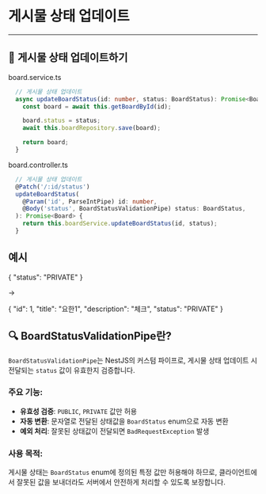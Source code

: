 # 게시물 상태 업데이트

---

## 🔄 게시물 상태 업데이트하기

board.service.ts

```ts
  // 게시물 상태 업데이트
  async updateBoardStatus(id: number, status: BoardStatus): Promise<Board> {
    const board = await this.getBoardById(id);

    board.status = status;
    await this.boardRepository.save(board);

    return board;
  }
```

board.controller.ts

```ts
  // 게시물 상태 업데이트
  @Patch('/:id/status')
  updateBoardStatus(
    @Param('id', ParseIntPipe) id: number,
    @Body('status', BoardStatusValidationPipe) status: BoardStatus,
  ): Promise<Board> {
    return this.boardService.updateBoardStatus(id, status);
  }
```

## 예시

{
"status": "PRIVATE"
}

->

{
"id": 1,
"title": "요한1",
"description": "체크",
"status": "PRIVATE"
}

## 🔍 BoardStatusValidationPipe란?

`BoardStatusValidationPipe`는 NestJS의 커스텀 파이프로, 게시물 상태 업데이트 시 전달되는 `status` 값이 유효한지 검증합니다.

### 주요 기능:

- **유효성 검증**: `PUBLIC`, `PRIVATE` 값만 허용
- **자동 변환**: 문자열로 전달된 상태값을 `BoardStatus` enum으로 자동 변환
- **예외 처리**: 잘못된 상태값이 전달되면 `BadRequestException` 발생

### 사용 목적:

게시물 상태는 `BoardStatus` enum에 정의된 특정 값만 허용해야 하므로, 클라이언트에서 잘못된 값을 보내더라도 서버에서 안전하게 처리할 수 있도록 보장합니다.
